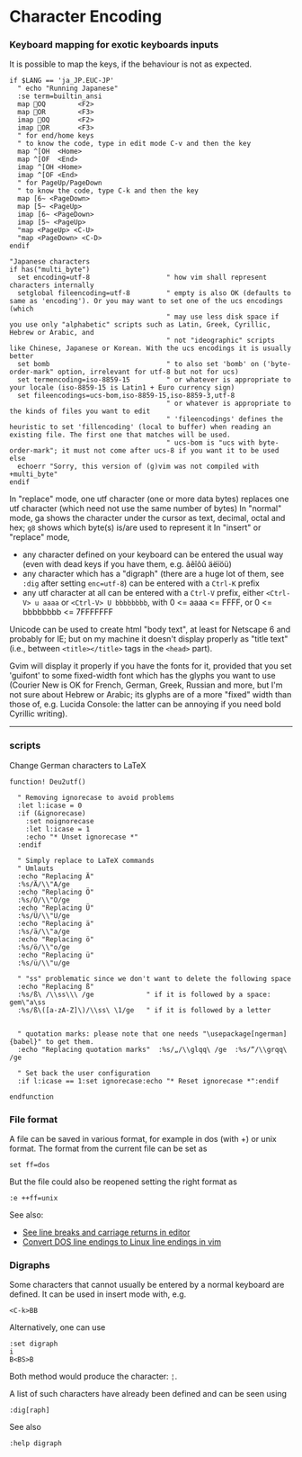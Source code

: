 # Character Encoding

### Keyboard mapping for exotic keyboards inputs


It is possible to map the keys, if the behaviour is not as expected.

```vim
if $LANG == 'ja_JP.EUC-JP'
  " echo "Running Japanese"
  :se term=builtin_ansi
  map OQ        <F2>
  map OR        <F3>
  imap OQ       <F2>
  imap OR       <F3>
  " for end/home keys
  " to know the code, type in edit mode C-v and then the key
  map ^[OH  <Home>  
  map ^[OF  <End>  
  imap ^[OH <Home>  
  imap ^[OF <End>
  " for PageUp/PageDown  
  " to know the code, type C-k and then the key
  map [6~ <PageDown>  
  map [5~ <PageUp>  
  imap [6~ <PageDown>  
  imap [5~ <PageUp>  
  "map <PageUp> <C-U>  
  "map <PageDown> <C-D>
endif

"Japanese characters
if has("multi_byte")
  set encoding=utf-8                   " how vim shall represent characters internally
  setglobal fileencoding=utf-8         " empty is also OK (defaults to same as 'encoding'). Or you may want to set one of the ucs encodings (which
                                       " may use less disk space if you use only "alphabetic" scripts such as Latin, Greek, Cyrillic, Hebrew or Arabic, and
                                       " not "ideographic" scripts like Chinese, Japanese or Korean. With the ucs encodings it is usually better
  set bomb                             " to also set 'bomb' on ('byte-order-mark" option, irrelevant for utf-8 but not for ucs)
  set termencoding=iso-8859-15         " or whatever is appropriate to your locale (iso-8859-15 is Latin1 + Euro currency sign)
  set fileencodings=ucs-bom,iso-8859-15,iso-8859-3,utf-8
                                       " or whatever is appropriate to the kinds of files you want to edit
                                       " 'fileencodings' defines the heuristic to set 'fillencoding' (local to buffer) when reading an existing file. The first one that matches will be used.
                                       " ucs-bom is "ucs with byte-order-mark"; it must not come after ucs-8 if you want it to be used
else
  echoerr "Sorry, this version of (g)vim was not compiled with +multi_byte"
endif
```

In "replace" mode, one utf character (one or more data bytes) replaces one utf character (which need not use the same number of bytes) 
In "normal" mode, ga shows the character under the cursor as text, decimal, octal and hex; `g8` shows which byte(s) is/are used to represent it
In "insert" or "replace" mode, 
- any character defined on your keyboard can be entered the usual way (even with dead keys if you have them, e.g. âêîôû  äëïöü)
- any character which has a "digraph" (there are a huge lot of them, see `:dig` after setting `enc=utf-8`) can be entered with a `Ctrl-K` prefix
- any utf character at all can be entered with a `Ctrl-V` prefix, either `<Ctrl-V> u aaaa` or `<Ctrl-V> U bbbbbbbb`, with 0 <= aaaa <= FFFF, or 0 <= bbbbbbbb <= 7FFFFFFF

Unicode can be used to create html "body text", at least for Netscape 6 and probably for IE; but on my machine it doesn't display properly as "title text" (i.e., between `<title></title>` tags in the  `<head>` part).

Gvim will display it properly if you have the fonts for it, provided that you set 'guifont' to some fixed-width font which has the glyphs you want to use (Courier New is OK for French, German, Greek, Russian and more, but I'm not sure about Hebrew or Arabic; its glyphs are of a more "fixed" width than those of, e.g. Lucida Console: the latter can be annoying if you need bold Cyrillic writing).

---

### scripts

Change German characters to LaTeX

```vim
function! Deu2utf()

  " Removing ignorecase to avoid problems
  :let l:icase = 0
  :if (&ignorecase)
    :set noignorecase
    :let l:icase = 1
    :echo "* Unset ignorecase *"
  :endif

  " Simply replace to LaTeX commands
  " Umlauts
  :echo "Replacing Ä"  
  :%s/Ä/\\"A/ge  
  :echo "Replacing Ö"  
  :%s/Ö/\\"O/ge  
  :echo "Replacing Ü"  
  :%s/Ü/\\"U/ge  
  :echo "Replacing ä"  
  :%s/ä/\\"a/ge  
  :echo "Replacing ö"  
  :%s/ö/\\"o/ge  
  :echo "Replacing ü"  
  :%s/ü/\\"u/ge 

  " "ss" problematic since we don't want to delete the following space
  :echo "Replacing ß"
  :%s/ß\ /\\ss\\\ /ge             " if it is followed by a space: gem\"a\ss
  :%s/ß\([a-zA-Z]\)/\\ss\ \1/ge   " if it is followed by a letter


  " quotation marks: please note that one needs "\usepackage[ngerman]{babel}" to get them.
  :echo "Replacing quotation marks"  :%s/„/\\glqq\ /ge  :%s/“/\\grqq\ /ge

  " Set back the user configuration
  :if l:icase == 1:set ignorecase:echo "* Reset ignorecase *":endif

endfunction
```

### File format

A file can be saved in various format, for example in dos (with <CR>+<LF>) or unix format. The format from the current file can be set as

```vim
set ff=dos
```

But the file could also be reopened setting the right format as

```vim
:e ++ff=unix
```

See also:
- [See line breaks and carriage returns in editor](https://stackoverflow.com/q/3860519/3337196)
- [Convert DOS line endings to Linux line endings in vim](https://stackoverflow.com/q/82726/3337196)

### Digraphs

Some characters that cannot usually be entered by a normal keyboard are defined. It can be used in insert mode with, e.g.

```vim
<C-k>BB
```

Alternatively, one can use 

```vim
:set digraph
i
B<BS>B
```

Both method would produce the character: `¦`. 

A list of such characters have already been defined and can be seen using

```vim
:dig[raph]
```

See also 

```vim
:help digraph
```